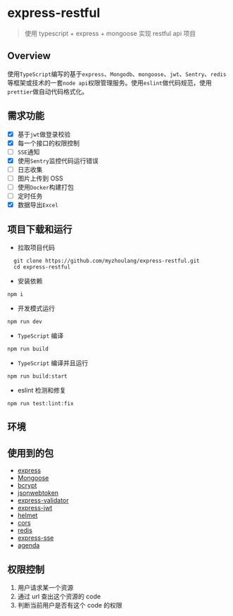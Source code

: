 # express-restful

> 使用 typescript + express + mongoose 实现 restful api 项目

## Overview

使用`TypeScript`编写的基于`express`、`Mongodb`、`mongoose`、`jwt`、`Sentry`、`redis`等框架或技术的一套`node api`权限管理服务。使用`eslint`做代码规范，使用`prettier`做自动代码格式化。

## 需求功能

- [x] 基于`jwt`做登录校验
- [x] 每一个接口的权限控制
- [ ] `SSE`通知
- [x] 使用`Sentry`监控代码运行错误
- [ ] 日志收集
- [ ] 图片上传到 OSS
- [ ] 使用`Docker`构建打包
- [ ] 定时任务
- [x] 数据导出`Excel`

## 项目下载和运行

- 拉取项目代码

```shell
  git clone https://github.com/myzhoulang/express-restful.git
  cd express-restful
```

- 安装依赖

```shell
npm i
```

- 开发模式运行

```shell
npm run dev
```

- `TypeScript` 编译

```shell
npm run build
```

- `TypeScript` 编译并且运行

```shell
npm run build:start
```

- eslint 检测和修复

```shell
npm run test:lint:fix
```

## 环境

## 使用到的包
* [express](https://www.npmjs.com/package/express)
* [Mongoose](https://www.npmjs.com/package/mongoose)
* [bcrypt](https://www.npmjs.com/package/bcrypt)
* [jsonwebtoken](https://www.npmjs.com/package/jsonwebtoken)
* [express-validator](https://www.npmjs.com/package/express-validator)
* [express-jwt](https://www.npmjs.com/package/express-jwt)
* [helmet](https://www.npmjs.com/package/helmet)
* [cors](https://www.npmjs.com/package/cors)
* [redis](https://www.npmjs.com/package/redis)
* [express-sse](https://www.npmjs.com/package/express-sse)
* [agenda](https://www.npmjs.com/package/agenda)
## 权限控制

1. 用户请求某一个资源
2. 通过 url 查出这个资源的 code
3. 判断当前用户是否有这个 code 的权限